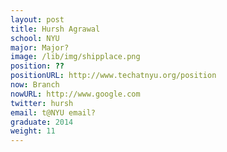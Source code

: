 ```yaml
---
layout: post
title: Hursh Agrawal
school: NYU
major: Major?
image: /lib/img/shipplace.png
position: ??
positionURL: http://www.techatnyu.org/position
now: Branch
nowURL: http://www.google.com
twitter: hursh
email: t@NYU email?
graduate: 2014
weight: 11
---
```

